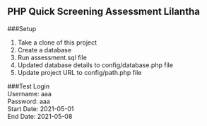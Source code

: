 
## PHP Quick Screening Assessment Lilantha

###Setup
1. Take a clone of this project
2. Create a database
3. Run assessment.sql file
4. Updated database details to config/database.php file
5. Update project URL to config/path.php file

###Test Login<br/>
Username: aaa<br/>
Password: aaa<br/>
Start Date: 2021-05-01<br/>
End Date: 2021-05-08<br/>

